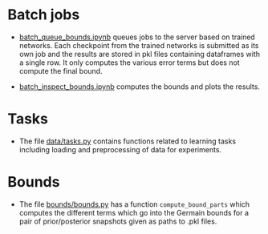 # Batch jobs

* [batch_queue_bounds.ipynb](batch_queue_bounds.ipynb) queues jobs to the server based on trained networks. Each checkpoint from the trained networks is submitted as its own job and the results are stored in pkl files containing dataframes with a single row. It only computes the various error terms but does not compute the final bound. 

* [batch_inspect_bounds.ipynb](batch_inspect_bounds.ipynb) computes the bounds and plots the results.

# Tasks

* The file [data/tasks.py](data/tasks.py) contains functions related to learning tasks including loading and preprocessing of data for experiments. 

# Bounds

* The file [bounds/bounds.py](bounds/bounds.py) has a function ```compute_bound_parts``` which computes the different terms which go into the Germain bounds for a pair of prior/posterior snapshots given as paths to .pkl files. 

